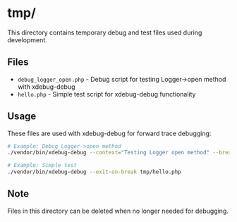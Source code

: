 # tmp/

This directory contains temporary debug and test files used during development.

## Files

- `debug_logger_open.php` - Debug script for testing Logger->open method with xdebug-debug
- `hello.php` - Simple test script for xdebug-debug functionality

## Usage

These files are used with xdebug-debug for forward trace debugging:

```bash
# Example: Debug Logger->open method
./vendor/bin/xdebug-debug --context="Testing Logger open method" --break="/Users/akihito/git/private-be/v0/src/SemanticLog/Logger.php:32" --exit-on-break --steps=20 --json -- php tmp/debug_logger_open.php

# Example: Simple test
./vendor/bin/xdebug-debug --exit-on-break tmp/hello.php
```

## Note

Files in this directory can be deleted when no longer needed for debugging.